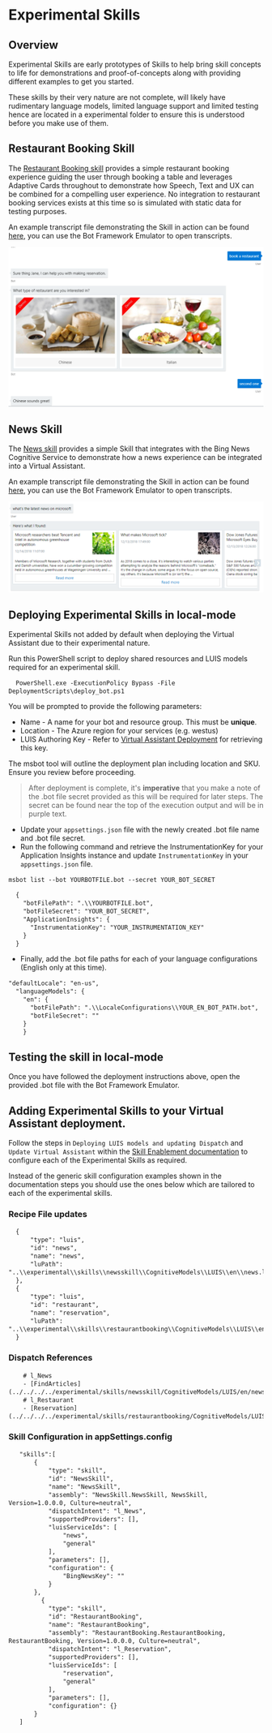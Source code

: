 # Experimental Skills

## Overview

Experimental Skills are early prototypes of Skills to help bring skill concepts to life for demonstrations and proof-of-concepts along with providing different examples to get you started.

These skills by their very nature are not complete, will likely have rudimentary language models, limited language support and limited testing hence are located in a experimental folder to ensure this is understood before you make use of them.

## Restaurant Booking Skill

The [Restaurant Booking skill](https://github.com/Microsoft/AI/blob/master/solutions/Virtual-Assistant/src/csharp/experimental/skills/restaurantbooking) provides a simple restaurant booking experience guiding the user through booking a table and leverages Adaptive Cards throughout to demonstrate how Speech, Text and UX can be combined for a compelling user experience. No integration to restaurant booking services exists at this time so is simulated with static data for testing purposes.

An example transcript file demonstrating the Skill in action can be found [here](../transcripts/restaurantbooking.transcript), you can use the Bot Framework Emulator to open transcripts.

![ Restaurant Booking Transcript Example](../media/skills-restaurant-transcript.png)

## News Skill

The [News skill](https://github.com/Microsoft/AI/blob/master/solutions/Virtual-Assistant/src/csharp/experimental/skills/newsskill) provides a simple Skill that integrates with the Bing News Cognitive Service to demonstrate how a news experience can be integrated into a Virtual Assistant.

An example transcript file demonstrating the Skill in action can be found [here](../transcripts/newsskill.transcript), you can use the Bot Framework Emulator to open transcripts.

![ News Skill Transcript Example](../media/skills-news-transcript.png)

## Deploying Experimental Skills in local-mode

Experimental Skills not added by default when deploying the Virtual Assistant due to their experimental nature.

Run this PowerShell script to deploy shared resources and LUIS models required for an experimental skill.

```
  PowerShell.exe -ExecutionPolicy Bypass -File DeploymentScripts\deploy_bot.ps1
```

You will be prompted to provide the following parameters:
   - Name - A name for your bot and resource group. This must be **unique**.
   - Location - The Azure region for your services (e.g. westus)
   - LUIS Authoring Key - Refer to [Virtual Assistant Deployment](../virtual-assistant/virtualassistant-createvirtualassistant.md) for retrieving this key.

The msbot tool will outline the deployment plan including location and SKU. Ensure you review before proceeding.

> After deployment is complete, it's **imperative** that you make a note of the .bot file secret provided as this will be required for later steps. The secret can be found near the top of the execution output and will be in purple text.

- Update your `appsettings.json` file with the newly created .bot file name and .bot file secret.
- Run the following command and retrieve the InstrumentationKey for your Application Insights instance and update `InstrumentationKey` in your `appsettings.json` file.

```
msbot list --bot YOURBOTFILE.bot --secret YOUR_BOT_SECRET
```

```
  {
    "botFilePath": ".\\YOURBOTFILE.bot",
    "botFileSecret": "YOUR_BOT_SECRET",
    "ApplicationInsights": {
      "InstrumentationKey": "YOUR_INSTRUMENTATION_KEY"
    }
  }
```

- Finally, add the .bot file paths for each of your language configurations (English only at this time).

```
"defaultLocale": "en-us",
  "languageModels": {
    "en": {
      "botFilePath": ".\\LocaleConfigurations\\YOUR_EN_BOT_PATH.bot",
      "botFileSecret": ""
    }
    }
```
## Testing the skill in local-mode

Once you have followed the deployment instructions above, open the provided .bot file with the Bot Framework Emulator.

## Adding Experimental Skills to your Virtual Assistant deployment.

Follow the steps in `Deploying LUIS models and updating Dispatch` and `Update Virtual Assistant` within the [Skill Enablement documentation](./virtualassistant-skillenablement.md) to configure each of the Experimental Skills as required.

Instead of the generic skill configuration examples shown in the documentation steps you should use the ones below which are tailored to each of the experimental skills.

### Recipe File updates

```
  {
      "type": "luis",
      "id": "news",
      "name": "news",
      "luPath": "..\\experimental\\skills\\newsskill\\CognitiveModels\\LUIS\\en\\news.lu"
  },
  {
      "type": "luis",
      "id": "restaurant",
      "name": "reservation",
      "luPath": "..\\experimental\\skills\\restaurantbooking\\CognitiveModels\\LUIS\\en\\reservation.lu"
  }
```

### Dispatch References
```
    # l_News 
    - [FindArticles](../../../../experimental/skills/newsskill/CognitiveModels/LUIS/en/news.lu#FindArticles)
    # l_Restaurant
    - [Reservation](../../../../experimental/skills/restaurantbooking/CognitiveModels/LUIS/en/reservation.lu#Reservation)
```

### Skill Configuration in appSettings.config

 ```
    "skills":[
        {
            "type": "skill",
            "id": "NewsSkill",
            "name": "NewsSkill",
            "assembly": "NewsSkill.NewsSkill, NewsSkill, Version=1.0.0.0, Culture=neutral",
            "dispatchIntent": "l_News",
            "supportedProviders": [],
            "luisServiceIds": [
                "news",
                "general"
            ],
            "parameters": [],
            "configuration": {
                "BingNewsKey": ""
            }
        },
          {
            "type": "skill",
            "id": "RestaurantBooking",
            "name": "RestaurantBooking",
            "assembly": "RestaurantBooking.RestaurantBooking, RestaurantBooking, Version=1.0.0.0, Culture=neutral",
            "dispatchIntent": "l_Reservation",
            "supportedProviders": [],
            "luisServiceIds": [
                "reservation",
                "general"
            ],
            "parameters": [],
            "configuration": {}
        }
    ]
```


